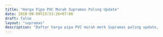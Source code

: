 ```yaml
---
title: "Harga Pipa PVC Murah Supramas Paling Update"
date: 2018-09-09T23:53:26+07:00
draft: false
layout: "supramas"
description: "Daftar harga pipa PVC murah merk Supramas paling update, langsung dari distributor pipa PVC Jakarta. Beli pipa PVC dari supplier terpercaya di depoharga."
---
```


